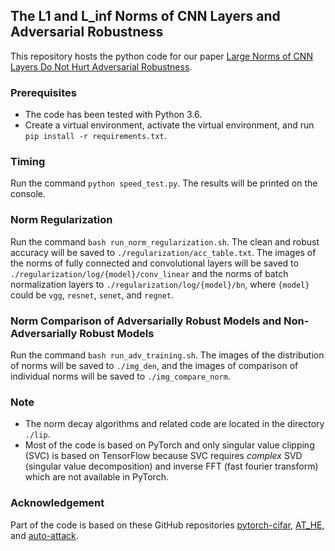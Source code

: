 ## The L1 and L_inf Norms of CNN Layers and Adversarial Robustness
This repository hosts the python code for our paper [Large Norms of CNN Layers Do Not Hurt Adversarial Robustness](https://arxiv.org/abs/2009.08435). 

### Prerequisites
* The code has been tested with Python 3.6.
* Create a virtual environment, activate the virtual environment, and run `pip install -r requirements.txt`.

### Timing
Run the command `python speed_test.py`. The results will be printed on the console. 

### Norm Regularization
Run the command `bash run_norm_regularization.sh`. The clean and robust accuracy will be saved to `./regularization/acc_table.txt`. The images of the norms of fully connected and convolutional layers will be saved to `./regularization/log/{model}/conv_linear` and the norms of batch normalization layers to `./regularization/log/{model}/bn`, where `{model}` could be `vgg`, `resnet`, `senet`, and `regnet`.

### Norm Comparison of Adversarially Robust Models and Non-Adversarially Robust Models
Run the command `bash run_adv_training.sh`. The images of the distribution of norms will be saved to `./img_den`, and the images of comparison of individual norms will be saved to `./img_compare_norm`. 

### Note  
* The norm decay algorithms and related code are located in the directory `./lip`. 
* Most of the code is based on PyTorch and only singular value clipping (SVC) is based on TensorFlow because SVC requires _complex_ SVD (singular value decomposition) and inverse FFT (fast fourier transform) which are not available in PyTorch. 

### Acknowledgement
Part of the code is based on these GitHub repositories [pytorch-cifar](https://github.com/kuangliu/pytorch-cifar), [AT_HE](https://github.com/ShawnXYang/AT_HE), and [auto-attack](https://github.com/fra31/auto-attack). 
